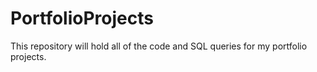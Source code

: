 # PortfolioProjects
This repository will hold all of the code and SQL queries for my portfolio projects.
